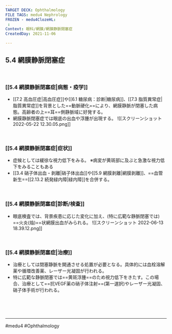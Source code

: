 ```yaml
---
TARGET DECK: Ophthalmology
FILE TAGS: medu4 Nephrology
FROZEN - medu4ClozeHL:
 : 
Context: 眼科/網膜/網膜静脈閉塞症
CreatedDay: 2021-11-06

---
```


## 5.4 網膜静脈閉塞症

<br>

### [[5.4 網膜静脈閉塞症|病態・疫学]]
* [[7.2 高血圧症|高血圧症]]や[[6.1 糖尿病：診断|糖尿病]]、[[7.3 脂質異常症|脂質異常症]]を背景とした==動脈硬化==により、網膜静脈が閉塞した病態。高齢者の上==耳==側静脈域に好発する。
* 網膜静脈閉塞症では眼底の出血や浮腫が出現する。
![[スクリーンショット 2022-05-22 12.30.05.png]]
<!--ID: 1636198864380-->


<br>

### [[5.4 網膜静脈閉塞症|症状]]
* 症候としては緩徐な視力低下をみる。
※病変が黄斑部に及ぶと急激な視力低下をみることもある
* [[3.4 硝子体出血・剥離|硝子体出血]]や[[5.9 網膜剥離|網膜剥離]]、==血管新生==[[2.13.2 続発緑内障|緑内障]]を合併する。
<!--ID: 1654158132066-->


<br>

### [[5.4 網膜静脈閉塞症|診断/検査]]
* 眼底検査では、背景疾患に応じた変化に加え、(特に広範な静脈閉塞では) ==火炎(焔)==状網膜出血がみられる。
![[スクリーンショット 2022-06-13 18.39.12.png]]
<!--ID: 1636198864386-->


<br>

### [[5.4 網膜静脈閉塞症|治療]]
* 治療としては閉塞静脈を開通させる処置が必要となる。具体的には血栓溶解薬や循環改善薬、レーザー光凝固が行われる。
* 特に広範な静脈閉塞では==黄斑浮腫==のため視力低下をきたす。この場合、治療として==抗VEGF薬の硝子体注射==(第一選択)やレーザー光凝固、硝子体手術が行われる。
<!--ID: 1636198864392-->


<br><br><br>

---
#medu4 #Ophthalmology 
